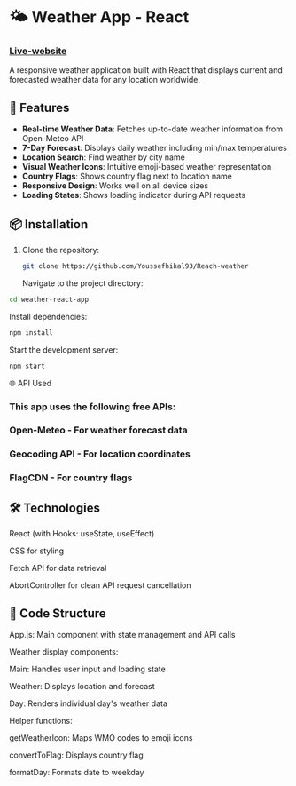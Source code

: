# 🌤️ Weather App - React

### [Live-website](https://Youssefhikal93.github.io/React-weather-by-location)

A responsive weather application built with React that displays current and forecasted weather data for any location worldwide.

## 🚀 Features

- **Real-time Weather Data**: Fetches up-to-date weather information from Open-Meteo API
- **7-Day Forecast**: Displays daily weather including min/max temperatures
- **Location Search**: Find weather by city name
- **Visual Weather Icons**: Intuitive emoji-based weather representation
- **Country Flags**: Shows country flag next to location name
- **Responsive Design**: Works well on all device sizes
- **Loading States**: Shows loading indicator during API requests

## 📦 Installation

1. Clone the repository:

   ```bash
   git clone https://github.com/Youssefhikal93/Reach-weather
   ```

   Navigate to the project directory:

```bash
cd weather-react-app
```

Install dependencies:

```bash
npm install
```

Start the development server:

```bash
npm start
```

🌐 API Used

### This app uses the following free APIs:

### Open-Meteo - For weather forecast data

### Geocoding API - For location coordinates

### FlagCDN - For country flags

## 🛠️ Technologies

React (with Hooks: useState, useEffect)

CSS for styling

Fetch API for data retrieval

AbortController for clean API request cancellation

## 📝 Code Structure

App.js: Main component with state management and API calls

Weather display components:

Main: Handles user input and loading state

Weather: Displays location and forecast

Day: Renders individual day's weather data

Helper functions:

getWeatherIcon: Maps WMO codes to emoji icons

convertToFlag: Displays country flag

formatDay: Formats date to weekday
